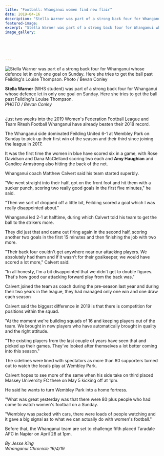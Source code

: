 ```yaml
---
title: "Football: Whanganui women find new flair"
date: 2019-04-16
description: "Stella Warner was part of a strong back four for Whanganui whose defence let in only one goal on Sunday..."
featured-image: 
excerpt: "Stella Warner was part of a strong back four for Whanganui whose defence let in only one goal on Sunday."
image_gallery:
    
    
    
    
    
---
```


<p><img src="https://www.nzherald.co.nz/resizer/einfFoPhaIRpW7NCHJYqOwlWXKw=/620x349/smart/filters:quality(70)/arc-anglerfish-syd-prod-nzme.s3.amazonaws.com/public/JU6RFYKJNFFGBOZYRGVZQ7WHFU.jpg" alt="Stella Warner was part of a strong back four for Whanganui whose defence let in only one goal on Sunday. Here she tries to get the ball past Feilding's Louise Thompson. Photo / Bevan Conley" /></p>
<p><span><strong>Stella Warner</strong> (WHS student) was part of a strong back four for Whanganui whose defence let in only one goal on Sunday. Here she tries to get the ball past Feilding's Louise Thompson. <br /><em>PHOTO / Bevan Conley</em></span><strong></strong></p>
<p class="element element-paragraph"><br />Just two weeks into the 2019 Women's Federation Football League and Team Ritesh Football Whanganui have already beaten their 2018 record.</p>
<p class="element element-paragraph">The Whanganui side dominated Feilding United 6-1 at Wembley Park on Sunday to pick up their first win of the season and their third since joining the league in 2017.</p>
<p class="element element-paragraph">It was the first time the women in blue have scored six in a game, with Rose Davidson and Dana McClelland scoring two each and <strong>Amy Haughian</strong> and Candice Armstrong also hitting the back of the net.</p>
<p class="element element-paragraph">Whanganui coach Matthew Calvert said his team started superbly.</p>
<p class="element element-paragraph">"We went straight into their half, got on the front foot and hit them with a sucker punch, scoring two really good goals in the first five minutes," he said.</p>
<p class="element element-paragraph">"Then we sort of dropped off a little bit, Feilding scored a goal which I was really disappointed about."</p>
<p class="element element-paragraph">Whanganui led 2-1 at halftime, during which Calvert told his team to get the ball to the strikers more.</p>
<p class="element element-paragraph">They did just that and came out firing again in the second half, scoring another two goals in the first 15 minutes and then finishing the job with two more.</p>
<p class="element element-paragraph">"Their back four couldn't get anywhere near our attacking players. We absolutely had them and if it wasn't for their goalkeeper, we would have scored a lot more," Calvert said.</p>
<p class="element element-paragraph">"In all honesty, I'm a bit disappointed that we didn't get to double figures. That's how good our attacking forward play from the back was."</p>
<p class="element element-paragraph">Calvert joined the team as coach during the pre-season last year and during their two years in the league, they had managed only one win and one draw each season</p>
<p class="element element-paragraph">Calvert said the biggest difference in 2019 is that there is competition for positions within the squad.</p>
<p class="element element-paragraph">"At the moment we're building squads of 16 and keeping players out of the team. We brought in new players who have automatically brought in quality and the right attitude.</p>
<p class="element element-paragraph">"The existing players from the last couple of years have seen that and picked up their games. They've looked after themselves a lot better coming into this season."</p>
<p class="element element-paragraph">The sidelines were lined with spectators as more than 80 supporters turned out to watch the locals play at Wembley Park.</p>
<p class="element element-paragraph">Calvert hopes to see more of the same when his side take on third placed Massey University FC there on May 5 kicking off at 1pm.</p>
<p class="element element-paragraph">He said he wants to turn Wembley Park into a home fortress.</p>
<p class="element element-paragraph">"What was great yesterday was that there were 80 plus people who had come to watch women's football on a Sunday.</p>
<p class="element element-paragraph">"Wembley was packed with cars, there were loads of people watching and it gave a big signal as to what we can actually do with women's football."</p>
<p class="element element-paragraph">Before that, the Whanganui team are set to challenge fifth placed Taradale AFC in Napier on April 28 at 1pm.</p>
<p class="element element-paragraph"><em>By Jesse King</em><br /><em>Whanganui Chronicle 16/4/19</em></p>

